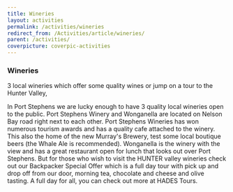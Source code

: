 ```yaml
---
title: Wineries
layout: activities
permalink: /activities/wineries
redirect_from: /Activities/article/wineries/
parent: /activities/
coverpicture: coverpic-activities
---
```


### Wineries
3 local wineries which offer some quality wines or jump on a tour to the Hunter Valley,


In Port Stephens we are lucky enough to have 3 quality local wineries open to the public. Port Stephens Winery and Wonganella are located on Nelson Bay road right next to each other. Port Stephens Wineries has won numerous tourism awards and has a quality cafe attached to the winery. This also the home of the new Murray's Brewery, test some local boutique beers (the Whale Ale is recommended).  Wonganella is the winery with the view and has a great restaurant open for lunch that looks out over Port Stephens.
But for those who wish to visit the HUNTER valley wineries check out our Backpacker Special Offer which is a full day tour with pick up and drop off from our door, morning tea, chocolate and cheese and olive tasting. A full day for all, you can check out more at HADES Tours.